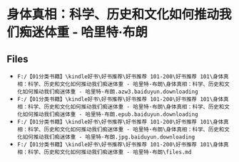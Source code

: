 # 身体真相：科学、历史和文化如何推动我们痴迷体重 - 哈里特·布朗

## Files

- `F:/【01分类书籍】\kindle好书\好书推荐\好书推荐 101-200\好书推荐 101\身体真相：科学、历史和文化如何推动我们痴迷体重 - 哈里特·布朗\身体真相：科学、历史和文化如何推动我们痴迷体重 - 哈里特·布朗.azw3.baiduyun.downloading`
- `F:/【01分类书籍】\kindle好书\好书推荐\好书推荐 101-200\好书推荐 101\身体真相：科学、历史和文化如何推动我们痴迷体重 - 哈里特·布朗\身体真相：科学、历史和文化如何推动我们痴迷体重 - 哈里特·布朗.epub.baiduyun.downloading`
- `F:/【01分类书籍】\kindle好书\好书推荐\好书推荐 101-200\好书推荐 101\身体真相：科学、历史和文化如何推动我们痴迷体重 - 哈里特·布朗\身体真相：科学、历史和文化如何推动我们痴迷体重 - 哈里特·布朗.jpg.baiduyun.downloading`
- `F:/【01分类书籍】\kindle好书\好书推荐\好书推荐 101-200\好书推荐 101\身体真相：科学、历史和文化如何推动我们痴迷体重 - 哈里特·布朗\files.md`
